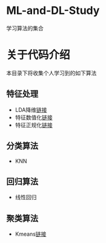 # ML-and-DL-Study
学习算法的集合

# 关于代码介绍
本目录下将收集个人学习到的如下算法

## 特征处理
- LDA降维[链接](https://github.com/rovesoul/ML-and-DL-Study/blob/master/LDA%E9%99%8D%E7%BB%B4.py)
- 特征数值化[链接](https://github.com/rovesoul/ML-and-DL-Study/blob/master/%E7%89%B9%E5%BE%81%E6%95%B0%E5%80%BC%E5%8C%96.py)
- 特征正规化[链接](https://github.com/rovesoul/ML-and-DL-Study/blob/master/%E7%89%B9%E5%BE%81%E6%AD%A3%E8%A7%84%E5%8C%96.py)

## 分类算法
- KNN


## 回归算法
- 线性回归


## 聚类算法
- Kmeans[链接](https://github.com/rovesoul/ML-and-DL-Study/blob/master/K-Means.py)

